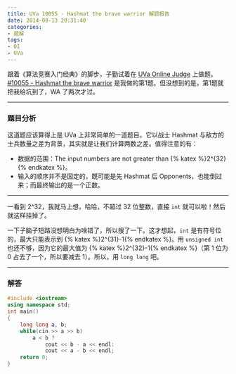 ```yaml
---
title: UVa 10055 - Hashmat the brave warrior 解题报告
date: 2014-08-13 20:31:40
categories:
- 题解
tags:
- OI
- UVa
---
```


跟着《算法竞赛入门经典》的脚步，子勤试着在 [UVa Online Judge](http://uva.onlinejudge.org/) 上做题。[#10055 - Hashmat the brave warrior](http://uva.onlinejudge.org/external/100/10055.html) 是我做的第1题。但没想到的是，第1题就把我给坑到了，WA 了两次才过。

---

### 题目分析

这道题应该算得上是 UVa 上非常简单的一道题目。它以战士 Hashmat 与敌方的士兵数量之差为背景，其实就是让我们计算两数之差。值得注意的有：

<!-- more -->

* 数据的范围：The input numbers are not greater than {% katex %}2^{32}{% endkatex %}。
* 输入的顺序并不是固定的，既可能是先 Hashmat 后 Opponents，也能倒过来；而最终输出的是一个正数。

---

一看到 2^32，我就马上想，哈哈，不超过 32 位整数，直接 `int` 就可以啦！然后就这样挂掉了。

一下子脑子短路没想明白为啥错了，所以搜了一下。这才想起，`int` 是有符号位的，最大只能表示到 {% katex %}2^{31}-1{% endkatex %}。用 `unsigned int` 也还不够，因为它的最大值为 {% katex %}2^{32}-1{% endkatex %}（第 1 位为 0 占去了一个，所以要减去 1）。所以，用 `long long` 吧。

---

### 解答

``` cpp 10055.cpp
#include <iostream>
using namespace std;
int main()
{
	long long a, b;
	while(cin >> a >> b)
		a < b ?
			cout << b - a << endl:
			cout << a - b << endl;
	return 0;
}
```
